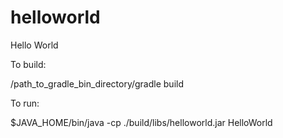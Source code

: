 # helloworld
Hello World 

To build:

 /path_to_gradle_bin_directory/gradle build

To run:

 $JAVA_HOME/bin/java -cp ./build/libs/helloworld.jar HelloWorld
